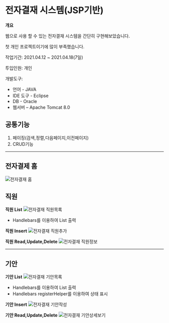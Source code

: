 # **전자결재 시스템(JSP기반)**
**개요**

웹으로 사용 할 수 있는 전자결재 시스템을 간단히 구현해보았습니다. 

첫 개인 프로젝트이기에 많이 부족했습니다.

작업기간: 2021.04.12 ~ 2021.04.18(7일)

투입인원: 개인

개발도구:
- 언어 - JAVA 
- IDE 도구 - Eclipse
- DB - Oracle
- 웹서버 – Apache Tomcat 8.0


**공통기능**
---
1. 페이징(검색,정렬,다음페이지,이전페이지)
2. CRUD기능

---
**전자결제 홈**
---
![전자결재 홈](https://user-images.githubusercontent.com/72686897/126278279-3cd41497-6848-4c7a-894b-6bbe5ac5bb6f.png)

**직원**
---
**직원 List**
![전자결재 직원목록](https://user-images.githubusercontent.com/72686897/126278344-c6021d51-865d-4895-b2cf-b0e40fec917b.png)

  * Handlebars를 이용하여 List 출력

**직원 Insert**
![전자결재 직원추가](https://user-images.githubusercontent.com/72686897/126279052-850ff71a-8cbc-4412-8714-130eaec0fe94.png)

**직원 Read,Update,Delete**
![전자결재 직원정보](https://user-images.githubusercontent.com/72686897/126279078-647c1638-dec5-4f5e-9f49-dd1d1a05ee99.png)

---
**기안**
---
**기안 List**
![전자결재 기안목록](https://user-images.githubusercontent.com/72686897/126279761-b0af1232-a854-4ed3-a408-adbb43157669.png)
  
  * Handlebars를 이용하여 List 출력
  * Handlebars registerHelper를 이용하여 상태 표시

**기안 Insert**
![전자결재 기안작성](https://user-images.githubusercontent.com/72686897/126279794-ef49c613-d84c-411e-a08c-663303c2cf5a.png)

**기안 Read,Update,Delete**
![전자결재 기안상세보기](https://user-images.githubusercontent.com/72686897/126279812-afccd013-1225-4e59-9f39-93a3d463f5a1.png)
